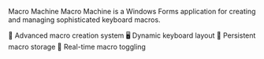 Macro Machine
Macro Machine is a Windows Forms application for creating and managing sophisticated keyboard macros.

🤖 Advanced macro creation system
🖥️ Dynamic keyboard layout
💾 Persistent macro storage
🔄 Real-time macro toggling


